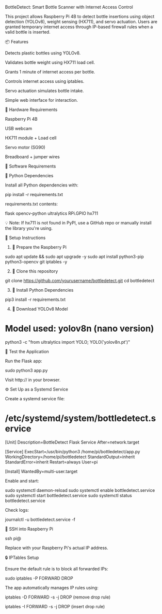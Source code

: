 BottleDetect: Smart Bottle Scanner with Internet Access Control

This project allows Raspberry Pi 4B to detect bottle insertions using object detection (YOLOv8), weight sensing (HX711), and servo actuation. Users are granted temporary internet access through IP-based firewall rules when a valid bottle is inserted.

📦 Features

Detects plastic bottles using YOLOv8.

Validates bottle weight using HX711 load cell.

Grants 1 minute of internet access per bottle.

Controls internet access using iptables.

Servo actuation simulates bottle intake.

Simple web interface for interaction.

🧰 Hardware Requirements

Raspberry Pi 4B

USB webcam

HX711 module + Load cell

Servo motor (SG90)

Breadboard + jumper wires

🔧 Software Requirements

🐍 Python Dependencies

Install all Python dependencies with:

pip install -r requirements.txt

requirements.txt contents:

flask
opencv-python
ultralytics
RPi.GPIO
hx711

💡 Note: If hx711 is not found in PyPI, use a GitHub repo or manually install the library you're using.

🚀 Setup Instructions

1. 🔌 Prepare the Raspberry Pi

sudo apt update && sudo apt upgrade -y
sudo apt install python3-pip python3-opencv git iptables -y

2. 🧠 Clone this repository

git clone https://github.com/yourusername/bottledetect.git
cd bottledetect

3. 🔽 Install Python Dependencies

pip3 install -r requirements.txt

4. 🧠 Download YOLOv8 Model

# Model used: yolov8n (nano version)
python3 -c "from ultralytics import YOLO; YOLO('yolov8n.pt')"

🧪 Test the Application

Run the Flask app:

sudo python3 app.py

Visit http://<RPI-IP> in your browser.

⚙️ Set Up as a Systemd Service

Create a systemd service file:

# /etc/systemd/system/bottledetect.service
[Unit]
Description=BottleDetect Flask Service
After=network.target

[Service]
ExecStart=/usr/bin/python3 /home/pi/bottledetect/app.py
WorkingDirectory=/home/pi/bottledetect
StandardOutput=inherit
StandardError=inherit
Restart=always
User=pi

[Install]
WantedBy=multi-user.target

Enable and start:

sudo systemctl daemon-reload
sudo systemctl enable bottledetect.service
sudo systemctl start bottledetect.service
sudo systemctl status bottledetect.service

Check logs:

journalctl -u bottledetect.service -f

📡 SSH into Raspberry Pi

ssh pi@<RPI-IP>

Replace <RPI-IP> with your Raspberry Pi's actual IP address.

🔒 IPTables Setup

Ensure the default rule is to block all forwarded IPs:

sudo iptables -P FORWARD DROP

The app automatically manages IP rules using:

iptables -D FORWARD -s <ip> -j DROP (remove drop rule)

iptables -I FORWARD -s <ip> -j DROP (insert drop rule)

